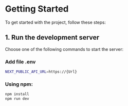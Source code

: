 # Getting Started

To get started with the project, follow these steps:

## 1. Run the development server

Choose one of the following commands to start the server:

### Add file .env
```bash
NEXT_PUBLIC_API_URL=https://{Url}
```

### Using npm:
```bash
npm install
npm run dev
```
